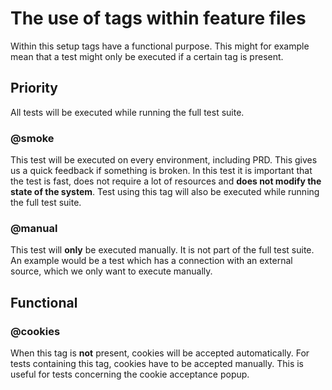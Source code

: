 # The use of tags within feature files
Within this setup tags have a functional purpose. This might for example mean that a test might only be executed if a certain tag is present.

## Priority
All tests will be executed while running the full test suite.

### @smoke
This test will be executed on every environment, including PRD. This gives us a quick feedback if something is broken.
In this test it is important that the test is fast, does not require a lot of resources and **does not modify the state of the system**.
Test using this tag will also be executed while running the full test suite.

### @manual
This test will **only** be executed manually. It is not part of the full test suite.
An example would be a test which has a connection with an external source, which we only want to execute manually.

## Functional

### @cookies
When this tag is **not** present, cookies will be accepted automatically.
For tests containing this tag, cookies have to be accepted manually. This is useful for tests concerning the cookie acceptance popup.